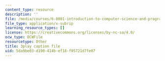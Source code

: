 ```yaml
---
content_type: resource
description: ''
file: /media/courses/6-0001-introduction-to-computer-science-and-programming-in-python-fall-2016/5da9be03d190414bef18f95721d7fe07_vqn_yk5aFcI.srt
file_type: application/x-subrip
learning_resource_types: []
license: https://creativecommons.org/licenses/by-nc-sa/4.0/
ocw_type: OCWFile
resourcetype: Other
title: 3play caption file
uid: 5da9be03-d190-414b-ef18-f95721d7fe07
---
```

